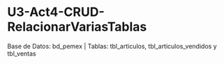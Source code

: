 # U3-Act4-CRUD-RelacionarVariasTablas
Base de Datos: bd_pemex | Tablas: tbl_articulos, tbl_articulos_vendidos y tbl_ventas
